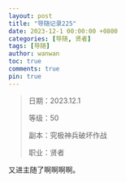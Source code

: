 ```yaml
---
layout: post
title: "导随记录225"
date: 2023-12-1 00:00:00 +0800
categories: [导随, 贤者]
tags: [导随]
author: wanwan
toc: true
comments: true
pin: true
---
```

> 日期：2023.12.1
>
> 等级：50
>
> 副本：究极神兵破坏作战
>
> 职业：贤者

又进主随了啊啊啊啊。